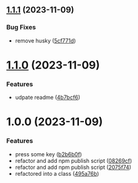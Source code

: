 ## [1.1.1](https://github.com/wajeht/mouse/compare/v1.1.0...v1.1.1) (2023-11-09)


### Bug Fixes

* remove husky ([5cf771d](https://github.com/wajeht/mouse/commit/5cf771de1da8382dc2ed593fa18eeb9d44b61295))

# [1.1.0](https://github.com/wajeht/mouse/compare/v1.0.0...v1.1.0) (2023-11-09)

### Features

- udpate readme ([4b7bcf6](https://github.com/wajeht/mouse/commit/4b7bcf6492c4d9c66ac5d33b25428e712e638acf))

# 1.0.0 (2023-11-09)

### Features

- press some key ([b2b6b0f](https://github.com/wajeht/mouse/commit/b2b6b0f8cd499898a8aa64fd70691aacf2308a2b))
- refactor and add npm publish script ([08269cf](https://github.com/wajeht/mouse/commit/08269cfa1ba9570de639c60c9db0b72cfa635b8f))
- refactor and add npm publish script ([2075f74](https://github.com/wajeht/mouse/commit/2075f74f98304751fd586829cfe254ecfb5ca161))
- refactored into a class ([495a76b](https://github.com/wajeht/mouse/commit/495a76be02f9c4ec5372728fc8d69dc114285aee))
